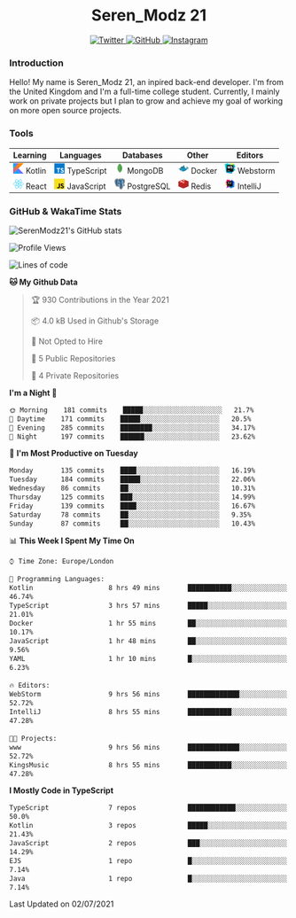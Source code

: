 <div align="center">
  <h1>Seren_Modz 21</h1>
  <a href="https://twitter.com/SerenModz21">
    <img alt="Twitter" src="https://img.shields.io/badge/twitter%20-%231DA1F2.svg?&style=for-the-badge&logo=Twitter&logoColor=white">
  </a>
  <a href="https://github.com/SerenModz21">
    <img alt="GitHub" src="https://img.shields.io/badge/github%20-%23121011.svg?&style=for-the-badge&logo=github&logoColor=white">
  </a>
  <a href="https://www.instagram.com/serenmodz21">
    <img alt="Instagram" src="https://img.shields.io/badge/instagram%20-%23E4405F.svg?&style=for-the-badge&logo=Instagram&logoColor=white">
  </a>
</div>

### Introduction

Hello! My name is Seren_Modz 21, an inpired back-end developer. I'm from the United Kingdom and I'm a full-time college student. Currently, I mainly work on private projects but I plan to grow and achieve my goal of working on more open source projects. 

### Tools

 **Learning**                                        | **Languages**                                               | **Databases**                                               | **Other**                                           | **Editors**                                                  
-----------------------------------------------------|-------------------------------------------------------------|-------------------------------------------------------------|-----------------------------------------------------|--------------------------------------------------------------
 <img width="19px" src="./assets/kotlin.svg"> Kotlin | <img width="19px" src="./assets/typescript.svg"> TypeScript | <img width="19px" src="./assets/mongodb.svg"> MongoDB       | <img width="19px" src="./assets/docker.svg"> Docker | <img width="19px" src="./assets/webstorm.svg"> Webstorm      
 <img width="19px" src="./assets/react.svg"> React   | <img width="19px" src="./assets/javascript.svg"> JavaScript | <img width="19px" src="./assets/postgresql.svg"> PostgreSQL | <img width="19px" src="./assets/redis.svg"> Redis   | <img width="19px" src="./assets/intellij-idea.svg"> IntelliJ 

### GitHub & WakaTime Stats

![SerenModz21's GitHub stats](https://github-readme-stats.vercel.app/api?username=SerenModz21&show_icons=true&theme=dark)

<!--START_SECTION:waka-->
![Profile Views](http://img.shields.io/badge/Profile%20Views-1-blue)

![Lines of code](https://img.shields.io/badge/From%20Hello%20World%20I%27ve%20Written-23097%20lines%20of%20code-blue)

**🐱 My Github Data** 

> 🏆 930 Contributions in the Year 2021
 > 
> 📦 4.0 kB Used in Github's Storage 
 > 
> 🚫 Not Opted to Hire
 > 
> 📜 5 Public Repositories 
 > 
> 🔑 4 Private Repositories  
 > 
**I'm a Night 🦉** 

```text
🌞 Morning    181 commits    █████░░░░░░░░░░░░░░░░░░░░   21.7% 
🌆 Daytime    171 commits    █████░░░░░░░░░░░░░░░░░░░░   20.5% 
🌃 Evening    285 commits    ████████░░░░░░░░░░░░░░░░░   34.17% 
🌙 Night      197 commits    ██████░░░░░░░░░░░░░░░░░░░   23.62%

```
📅 **I'm Most Productive on Tuesday** 

```text
Monday       135 commits    ████░░░░░░░░░░░░░░░░░░░░░   16.19% 
Tuesday      184 commits    █████░░░░░░░░░░░░░░░░░░░░   22.06% 
Wednesday    86 commits     ██░░░░░░░░░░░░░░░░░░░░░░░   10.31% 
Thursday     125 commits    ███░░░░░░░░░░░░░░░░░░░░░░   14.99% 
Friday       139 commits    ████░░░░░░░░░░░░░░░░░░░░░   16.67% 
Saturday     78 commits     ██░░░░░░░░░░░░░░░░░░░░░░░   9.35% 
Sunday       87 commits     ██░░░░░░░░░░░░░░░░░░░░░░░   10.43%

```


📊 **This Week I Spent My Time On** 

```text
⌚︎ Time Zone: Europe/London

💬 Programming Languages: 
Kotlin                   8 hrs 49 mins       ███████████░░░░░░░░░░░░░░   46.74% 
TypeScript               3 hrs 57 mins       █████░░░░░░░░░░░░░░░░░░░░   21.01% 
Docker                   1 hr 55 mins        ██░░░░░░░░░░░░░░░░░░░░░░░   10.17% 
JavaScript               1 hr 48 mins        ██░░░░░░░░░░░░░░░░░░░░░░░   9.56% 
YAML                     1 hr 10 mins        █░░░░░░░░░░░░░░░░░░░░░░░░   6.23%

🔥 Editors: 
WebStorm                 9 hrs 56 mins       █████████████░░░░░░░░░░░░   52.72% 
IntelliJ                 8 hrs 55 mins       ███████████░░░░░░░░░░░░░░   47.28%

🐱‍💻 Projects: 
www                      9 hrs 56 mins       █████████████░░░░░░░░░░░░   52.72% 
KingsMusic               8 hrs 55 mins       ███████████░░░░░░░░░░░░░░   47.28%

```

**I Mostly Code in TypeScript** 

```text
TypeScript               7 repos             ████████████░░░░░░░░░░░░░   50.0% 
Kotlin                   3 repos             █████░░░░░░░░░░░░░░░░░░░░   21.43% 
JavaScript               2 repos             ███░░░░░░░░░░░░░░░░░░░░░░   14.29% 
EJS                      1 repo              █░░░░░░░░░░░░░░░░░░░░░░░░   7.14% 
Java                     1 repo              █░░░░░░░░░░░░░░░░░░░░░░░░   7.14%

```



 Last Updated on 02/07/2021
<!--END_SECTION:waka-->
